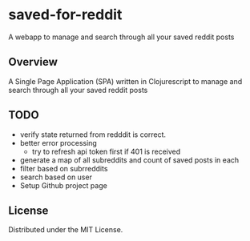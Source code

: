 # saved-for-reddit

A webapp  to manage and search through all your saved reddit posts

## Overview

A Single Page Application (SPA) written in Clojurescript to manage and search through all your saved reddit posts

## TODO

* verify state returned from redddit is correct.
* better error processing
    * try to refresh api token first if 401 is received
* generate a map of all subreddits and count of saved posts in each
* filter based on subrreddits
* search based on user
* Setup Github project page

## License

Distributed under the MIT License.
